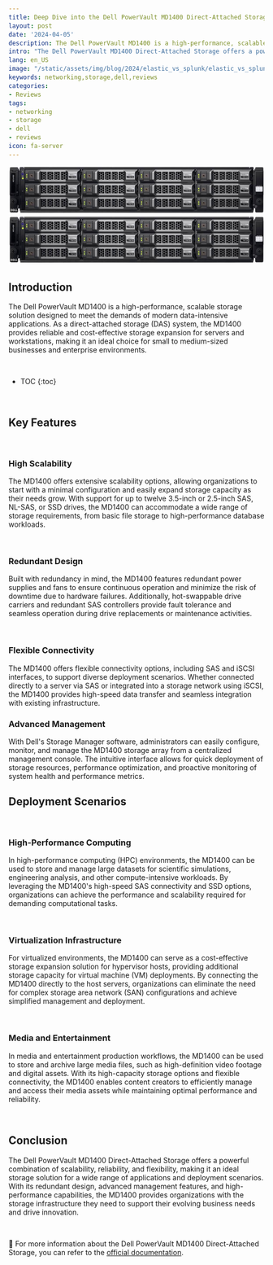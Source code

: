 ```yaml
---
title: Deep Dive into the Dell PowerVault MD1400 Direct-Attached Storage
layout: post
date: '2024-04-05'
description: The Dell PowerVault MD1400 is a high-performance, scalable storage solution designed to meet the demands of modern data-intensive applications.
intro: "The Dell PowerVault MD1400 Direct-Attached Storage offers a powerful combination of scalability, reliability, and flexibility, making it an ideal storage solution for a wide range of applications and deployment scenarios."
lang: en_US
image: "/static/assets/img/blog/2024/elastic_vs_splunk/elastic_vs_splunk.png"
keywords: networking,storage,dell,reviews
categories:
- Reviews
tags:
- networking
- storage
- dell
- reviews
icon: fa-server
---
```


![Deep Dive into the Dell PowerVault MD1400 Direct-Attached Storage 1](/static/assets/img/blog/2024/dell_md1400_storage/dell_md1400_storage1.png)
![Deep Dive into the Dell PowerVault MD1400 Direct-Attached Storage 2](/static/assets/img/blog/2024/dell_md1400_storage/dell_md1400_storage1.png)

## Introduction

The Dell PowerVault MD1400 is a high-performance, scalable storage solution designed to meet the demands of modern data-intensive applications. As a direct-attached storage (DAS) system, the MD1400 provides reliable and cost-effective storage expansion for servers and workstations, making it an ideal choice for small to medium-sized businesses and enterprise environments.

<br>

* TOC 
{:toc}

<br>

## Key Features

<br>

### High Scalability

The MD1400 offers extensive scalability options, allowing organizations to start with a minimal configuration and easily expand storage capacity as their needs grow. With support for up to twelve 3.5-inch or 2.5-inch SAS, NL-SAS, or SSD drives, the MD1400 can accommodate a wide range of storage requirements, from basic file storage to high-performance database workloads.

<br>

### Redundant Design

Built with redundancy in mind, the MD1400 features redundant power supplies and fans to ensure continuous operation and minimize the risk of downtime due to hardware failures. Additionally, hot-swappable drive carriers and redundant SAS controllers provide fault tolerance and seamless operation during drive replacements or maintenance activities.

<br>

### Flexible Connectivity

The MD1400 offers flexible connectivity options, including SAS and iSCSI interfaces, to support diverse deployment scenarios. Whether connected directly to a server via SAS or integrated into a storage network using iSCSI, the MD1400 provides high-speed data transfer and seamless integration with existing infrastructure.

### Advanced Management

With Dell's Storage Manager software, administrators can easily configure, monitor, and manage the MD1400 storage array from a centralized management console. The intuitive interface allows for quick deployment of storage resources, performance optimization, and proactive monitoring of system health and performance metrics.

## Deployment Scenarios

<br>

### High-Performance Computing

In high-performance computing (HPC) environments, the MD1400 can be used to store and manage large datasets for scientific simulations, engineering analysis, and other compute-intensive workloads. By leveraging the MD1400's high-speed SAS connectivity and SSD options, organizations can achieve the performance and scalability required for demanding computational tasks.

<br>

### Virtualization Infrastructure

For virtualized environments, the MD1400 can serve as a cost-effective storage expansion solution for hypervisor hosts, providing additional storage capacity for virtual machine (VM) deployments. By connecting the MD1400 directly to the host servers, organizations can eliminate the need for complex storage area network (SAN) configurations and achieve simplified management and deployment.

<br>

### Media and Entertainment

In media and entertainment production workflows, the MD1400 can be used to store and archive large media files, such as high-definition video footage and digital assets. With its high-capacity storage options and flexible connectivity, the MD1400 enables content creators to efficiently manage and access their media assets while maintaining optimal performance and reliability.

<br>

## Conclusion

The Dell PowerVault MD1400 Direct-Attached Storage offers a powerful combination of scalability, reliability, and flexibility, making it an ideal storage solution for a wide range of applications and deployment scenarios. With its redundant design, advanced management features, and high-performance capabilities, the MD1400 provides organizations with the storage infrastructure they need to support their evolving business needs and drive innovation.

<br>

📝 For more information about the Dell PowerVault MD1400 Direct-Attached Storage, you can refer to the [official documentation](https://www.dell.com/support/home/en-us/product-support/product/storage-md1400/docs).
